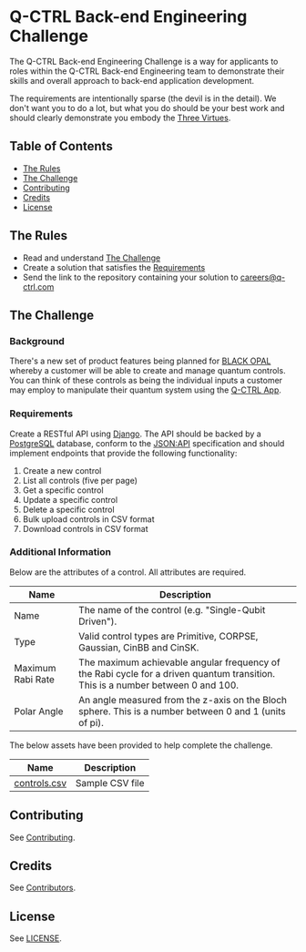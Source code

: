 # Q-CTRL Back-end Engineering Challenge

The Q-CTRL Back-end Engineering Challenge is a way for applicants to roles within the Q-CTRL Back-end Engineering team to demonstrate their skills and overall approach to back-end application development.

The requirements are intentionally sparse (the devil is in the detail). We don't want you to do a lot, but what you do should be your best work and should clearly demonstrate you embody the [Three Virtues](http://threevirtues.com/).

## Table of Contents

- [The Rules](#the-rules)
- [The Challenge](#the-challenge)
- [Contributing](#contributing)
- [Credits](#credits)
- [License](#license)

## The Rules

- Read and understand [The Challenge](#the-challenge)
- Create a solution that satisfies the [Requirements](#requirements)
- Send the link to the repository containing your solution to careers@q-ctrl.com

## The Challenge

### Background

There's a new set of product features being planned for [BLACK OPAL](https://q-ctrl.com/products/black-opal/) whereby a customer will be able to create and manage quantum controls. You can think of these controls as being the individual inputs a customer may employ to manipulate their quantum system using the [Q-CTRL App](https://app.q-ctrl.com/).

### Requirements

Create a RESTful API using [Django](https://www.djangoproject.com/). The API should be backed by a [PostgreSQL](https://www.postgresql.org/) database, conform to the [JSON:API](https://jsonapi.org/) specification and should implement endpoints that provide the following functionality:

1. Create a new control
1. List all controls (five per page)
1. Get a specific control
1. Update a specific control
1. Delete a specific control
1. Bulk upload controls in CSV format
1. Download controls in CSV format

### Additional Information

Below are the attributes of a control. All attributes are required.

| Name              | Description                                                                                                                     |
|-------------------|---------------------------------------------------------------------------------------------------------------------------------|
| Name              | The name of the control (e.g. "Single-Qubit Driven").                                                                           |
| Type              | Valid control types are Primitive, CORPSE, Gaussian, CinBB and CinSK.                                                           |
| Maximum Rabi Rate | The maximum achievable angular frequency of the Rabi cycle for a driven quantum transition. This is a number between 0 and 100. |
| Polar Angle       | An angle measured from the z-axis on the Bloch sphere. This is a number between 0 and 1 (units of pi).                          |

The below assets have been provided to help complete the challenge.

| Name                                | Description     |
|-------------------------------------|-----------------|
| [controls.csv](assets/controls.csv) | Sample CSV file |

## Contributing

See [Contributing](https://github.com/qctrl/.github/blob/master/CONTRIBUTING.md).

## Credits

See [Contributors](https://github.com/qctrl/back-end-challenge/graphs/contributors).

## License

See [LICENSE](LICENSE).
